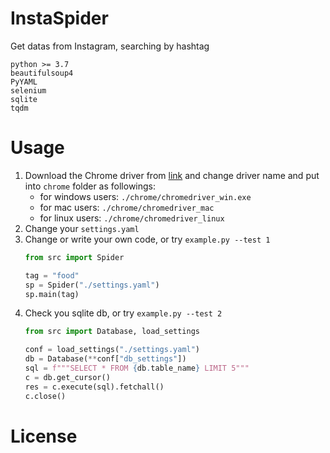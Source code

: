 # InstaSpider

Get datas from Instagram, searching by hashtag

```
python >= 3.7
beautifulsoup4 
PyYAML
selenium
sqlite
tqdm
```

# Usage

1. Download the Chrome driver from [link](https://chromedriver.chromium.org/downloads) and change driver name and put into `chrome` folder as followings:
    - for windows users: `./chrome/chromedriver_win.exe`
    - for mac users: `./chrome/chromedriver_mac`
    - for linux users: `./chrome/chromedriver_linux`
2. Change your `settings.yaml`
3. Change or write your own code, or try `example.py --test 1`
    ```python
    from src import Spider

    tag = "food"
    sp = Spider("./settings.yaml")
    sp.main(tag)
    ```
4. Check you sqlite db, or try `example.py --test 2`
    ```python
    from src import Database, load_settings

    conf = load_settings("./settings.yaml")
    db = Database(**conf["db_settings"])
    sql = f"""SELECT * FROM {db.table_name} LIMIT 5"""
    c = db.get_cursor()
    res = c.execute(sql).fetchall()
    c.close()
    ```

# License

